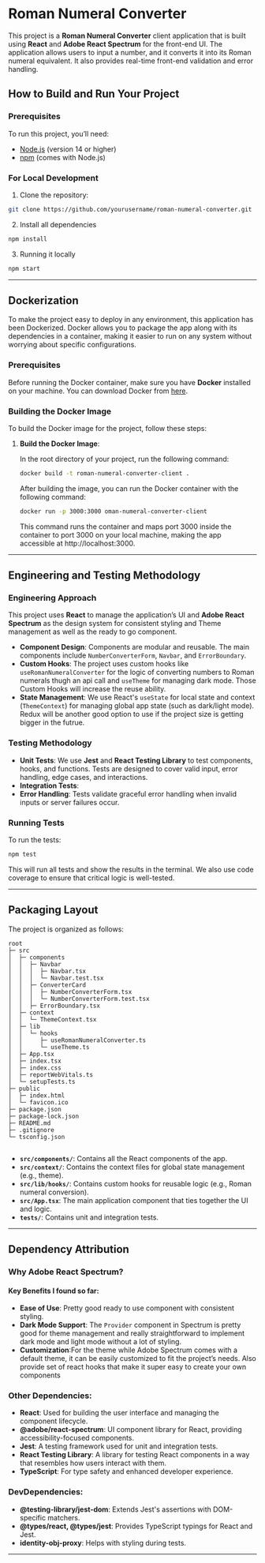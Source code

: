 # Roman Numeral Converter

This project is a **Roman Numeral Converter** client application that is built using **React** and **Adobe React Spectrum** for the front-end UI. The application allows users to input a number, and it converts it into its Roman numeral equivalent. It also provides real-time front-end validation and error handling.

## How to Build and Run Your Project

### Prerequisites

To run this project, you’ll need:

- [Node.js](https://nodejs.org/) (version 14 or higher)
- [npm](https://www.npmjs.com/) (comes with Node.js)

### For Local Development

1. Clone the repository:

```bash
git clone https://github.com/yourusername/roman-numeral-converter.git
```

2. Install all dependencies

```bash
npm install
```

3. Running it locally

```bash
npm start
```

---

## Dockerization

To make the project easy to deploy in any environment, this application has been Dockerized. Docker allows you to package the app along with its dependencies in a container, making it easier to run on any system without worrying about specific configurations.

### Prerequisites

Before running the Docker container, make sure you have **Docker** installed on your machine. You can download Docker from [here](https://www.docker.com/products/docker-desktop).

### Building the Docker Image

To build the Docker image for the project, follow these steps:

1. **Build the Docker Image**:

   In the root directory of your project, run the following command:

   ```bash
   docker build -t roman-numeral-converter-client .

   ```

   After building the image, you can run the Docker container with the following command:

   ```bash
   docker run -p 3000:3000 oman-numeral-converter-client

   ```

   This command runs the container and maps port 3000 inside the container to port 3000 on your local machine, making the app accessible at http://localhost:3000.

---

## Engineering and Testing Methodology

### Engineering Approach

This project uses **React** to manage the application’s UI and **Adobe React Spectrum** as the design system for consistent styling and Theme management as well as the ready to go component.

- **Component Design**: Components are modular and reusable. The main components include `NumberConverterForm`, `Navbar`, and `ErrorBoundary`.
- **Custom Hooks**: The project uses custom hooks like `useRomanNumeralConverter` for the logic of converting numbers to Roman numerals thugh an api call and `useTheme` for managing dark mode. Those Custom Hooks will increase the reuse ability.
- **State Management**: We use React's `useState` for local state and context (`ThemeContext`) for managing global app state (such as dark/light mode). Redux will be another good option to use if the project size is getting bigger in the futrue.

### Testing Methodology

- **Unit Tests**: We use **Jest** and **React Testing Library** to test components, hooks, and functions. Tests are designed to cover valid input, error handling, edge cases, and interactions.
- **Integration Tests**:
- **Error Handling**: Tests validate graceful error handling when invalid inputs or server failures occur.

### Running Tests

To run the tests:

```bash
npm test

```

This will run all tests and show the results in the terminal. We also use code coverage to ensure that critical logic is well-tested.

---

## Packaging Layout

The project is organized as follows:

```plaintext
root
├─ src
│  ├─ components
│  │  ├─ Navbar
│  │  │  ├─ Navbar.tsx
│  │  │  └─ Navbar.test.tsx
│  │  ├─ ConverterCard
│  │  │  ├─ NumberConverterForm.tsx
│  │  │  └─ NumberConverterForm.test.tsx
│  │  ├─ ErrorBoundary.tsx
│  ├─ context
│  │  └─ ThemeContext.tsx
│  ├─ lib
│  │  └─ hooks
│  │     ├─ useRomanNumeralConverter.ts
│  │     └─ useTheme.ts
│  ├─ App.tsx
│  ├─ index.tsx
│  ├─ index.css
│  ├─ reportWebVitals.ts
│  └─ setupTests.ts
├─ public
│  ├─ index.html
│  └─ favicon.ico
├─ package.json
├─ package-lock.json
├─ README.md
├─ .gitignore
└─ tsconfig.json


```

- **`src/components/`**: Contains all the React components of the app.
- **`src/context/`**: Contains the context files for global state management (e.g., theme).
- **`src/lib/hooks/`**: Contains custom hooks for reusable logic (e.g., Roman numeral conversion).
- **`src/App.tsx`**: The main application component that ties together the UI and logic.
- **`tests/`**: Contains unit and integration tests.

---

## Dependency Attribution

### Why Adobe React Spectrum?

#### Key Benefits I found so far:

- **Ease of Use**: Pretty good ready to use component with consistent styling.
- **Dark Mode Support**: The `Provider` component in Spectrum is pretty good for theme management and really straightforward to implement dark mode and light mode without a lot of styling.
- **Customization**:For the theme while Adobe Spectrum comes with a default theme, it can be easily customized to fit the project’s needs. Also provide set of react hooks that make it super easy to create your own components

### Other Dependencies:

- **React**: Used for building the user interface and managing the component lifecycle.
- **@adobe/react-spectrum**: UI component library for React, providing accessibility-focused components.
- **Jest**: A testing framework used for unit and integration tests.
- **React Testing Library**: A library for testing React components in a way that resembles how users interact with them.
- **TypeScript**: For type safety and enhanced developer experience.

### DevDependencies:

- **@testing-library/jest-dom**: Extends Jest's assertions with DOM-specific matchers.
- **@types/react, @types/jest**: Provides TypeScript typings for React and Jest.
- **identity-obj-proxy**: Helps with styling during tests.

---
